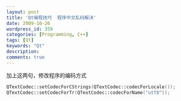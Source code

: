 ```yaml
---
layout: post
title: 'Qt编程技巧  程序中文乱码解决'
date: 2009-10-26
wordpress_id: 359
categories: [Programming, C++]
tags: [Qt]
keywords: "Qt"
description: 
comments: true
---
```

加上这两句，修改程序的编码方式

``` cpp 
QTextCodec::setCodecForCStrings(QTextCodec::codecForLocale());
QTextCodec::setCodecForTr(QTextCodec::codecForName("utf8")); 
```

